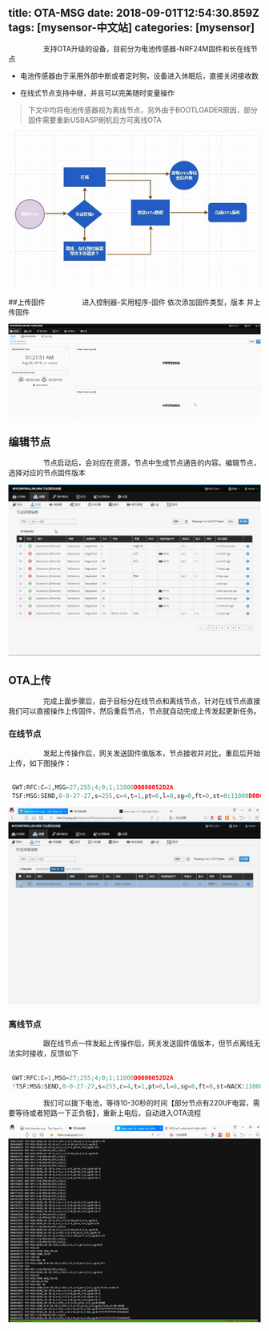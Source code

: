 title: OTA-MSG
date: 2018-09-01T12:54:30.859Z
tags: [mysensor-中文站]
categories: [mysensor]
---


　　　&nbsp;&nbsp;&nbsp;&nbsp;&nbsp;&nbsp;&nbsp;支持OTA升级的设备，目前分为电池传感器-NRF24M固件和长在线节点

- 电池传感器由于采用外部中断或者定时狗，设备进入休眠后，直接关闭接收数

- 在线式节点支持中继，并且可以完美随时变量操作

>下文中均将电池传感器视为离线节点，另外由于BOOTLOADER原因，部分固件需要重新USBASP刷机后方可离线OTA

![Alt text](/images/otamsg0.jpg)

##上传固件
　　　&nbsp;&nbsp;&nbsp;&nbsp;&nbsp;&nbsp;&nbsp;进入控制器-实用程序-固件 依次添加固件类型，版本 并上传固件

![Alt text](/images/otaupload.gif)

## 编辑节点
　　　&nbsp;&nbsp;&nbsp;&nbsp;&nbsp;&nbsp;&nbsp;节点启动后，会对应在资源，节点中生成节点通告的内容。编辑节点，选择对应的节点固件版本

![Alt text](/images/nodechar.gif)

## OTA上传
　　　&nbsp;&nbsp;&nbsp;&nbsp;&nbsp;&nbsp;&nbsp;完成上面步骤后，由于目标分在线节点和离线节点，针对在线节点直接我们可以直接操作上传固件，然后重启节点，节点就自动完成上传发起更新任务。

### 在线节点
　　　&nbsp;&nbsp;&nbsp;&nbsp;&nbsp;&nbsp;&nbsp;发起上传操作后，网关发送固件值版本，节点接收并对比，重启后开始上传，如下图操作：

```python

 GWT:RFC:C=1,MSG=27;255;4;0;1;11000D0000052D2A
 TSF:MSG:SEND,0-0-27-27,s=255,c=4,t=1,pt=6,l=8,sg=0,ft=0,st=0:11000D0000052D2A

```


![Alt text](/images/upnode-ota.gif)

### 离线节点

　　　&nbsp;&nbsp;&nbsp;&nbsp;&nbsp;&nbsp;&nbsp;跟在线节点一样发起上传操作后，网关发送固件值版本，但节点离线无法实时接收，反馈如下

```python

 GWT:RFC:C=1,MSG=27;255;4;0;1;11000D0000052D2A
 !TSF:MSG:SEND,0-0-27-27,s=255,c=4,t=1,pt=6,l=8,sg=0,ft=0,st=NACK:11000D0000052D2A

```

　　　&nbsp;&nbsp;&nbsp;&nbsp;&nbsp;&nbsp;&nbsp;我们可以拨下电池，等待10-30秒的时间【部分节点有220UF电容，需要等待或者短路一下正负极】，重新上电后，自动进入OTA流程


![Alt text](/images/offnode-ota.gif)

